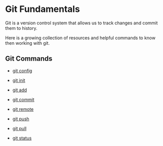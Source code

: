 # Git Fundamentals

Git is a version control system that allows us to track changes and commit them to history.

Here is a growing collection of resources and helpful commands to know then working with git.

## Git Commands
- [git config](./commands/Config.md)

- [git init](./commands/Init.md)

- [git add](./commands/Add.md)

- [git commit](./commands/Commit.md)

- [git remote](./commands/Remote.md)

- [git push](./commands/Push.md)

- [git pull](./commands/Pull.md)
- [git status](./commands/Status.md)